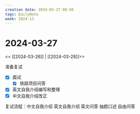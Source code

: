 ```yaml
---
creation date: 2024-03-27 08:50
tags: DailyNote
week: 2024-13
---
```


# 2024-03-27

<< [[2024-03-26]] | [[2024-03-28]]>>


准备复试

- [x] 面试
	- [x] 铁路项目问答

- [x] 英文自我介绍编写和整理
- [x] 中文自我介绍改正

复试流程：中文自我介绍 英文自我介绍 英文问答 抽题口述 自由问答